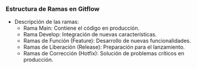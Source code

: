 ### Estructura de Ramas en Gitflow

- Descripción de las ramas:
  - Rama Main: Contiene el código en producción.
  - Rama Develop: Integración de nuevas características.
  - Ramas de Función (Feature): Desarrollo de nuevas funcionalidades.
  - Ramas de Liberación (Release): Preparación para el lanzamiento.
  - Ramas de Corrección (Hotfix): Solución de problemas críticos en producción.